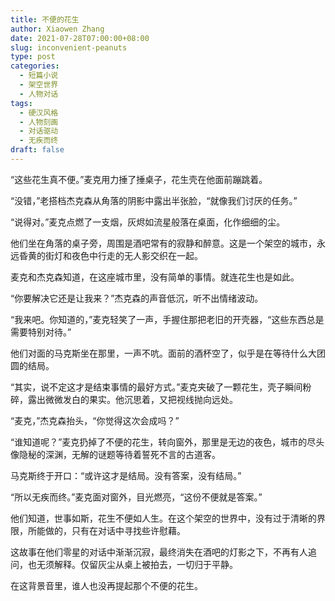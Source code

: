 ```yaml
---
title: 不便的花生
author: Xiaowen Zhang
date: 2021-07-28T07:00:00+08:00
slug: inconvenient-peanuts
type: post
categories:
  - 短篇小说
  - 架空世界
  - 人物对话
tags:
  - 硬汉风格
  - 人物刻画
  - 对话驱动
  - 无疾而终
draft: false
---
```


“这些花生真不便。”麦克用力捶了捶桌子，花生壳在他面前蹦跳着。

“没错，”老搭档杰克森从角落的阴影中露出半张脸，“就像我们讨厌的任务。”

“说得对。”麦克点燃了一支烟，灰烬如流星般落在桌面，化作细细的尘。

他们坐在角落的桌子旁，周围是酒吧常有的寂静和醉意。这是一个架空的城市，永远昏黄的街灯和夜色中行走的无人影交织在一起。

麦克和杰克森知道，在这座城市里，没有简单的事情。就连花生也是如此。

“你要解决它还是让我来？”杰克森的声音低沉，听不出情绪波动。

“我来吧。你知道的，”麦克轻笑了一声，手握住那把老旧的开壳器，“这些东西总是需要特别对待。”

他们对面的马克斯坐在那里，一声不吭。面前的酒杯空了，似乎是在等待什么大团圆的结局。

“其实，说不定这才是结束事情的最好方式。”麦克夹破了一颗花生，壳子瞬间粉碎，露出微微发白的果实。他沉思着，又把视线抛向远处。

“麦克，”杰克森抬头，“你觉得这次会成吗？”

“谁知道呢？”麦克扔掉了不便的花生，转向窗外，那里是无边的夜色，城市的尽头像隐秘的深渊，无解的谜题等待着誓死不言的古道客。

马克斯终于开口：“或许这才是结局。没有答案，没有结局。”

“所以无疾而终。”麦克面对窗外，目光燃亮，“这份不便就是答案。”

他们知道，世事如斯，花生不便如人生。在这个架空的世界中，没有过于清晰的界限，所能做的，只有在对话中寻找些许慰藉。

这故事在他们零星的对话中渐渐沉寂，最终消失在酒吧的灯影之下，不再有人追问，也无须解释。仅留灰尘从桌上被拍去，一切归于平静。

在这背景音里，谁人也没再提起那个不便的花生。